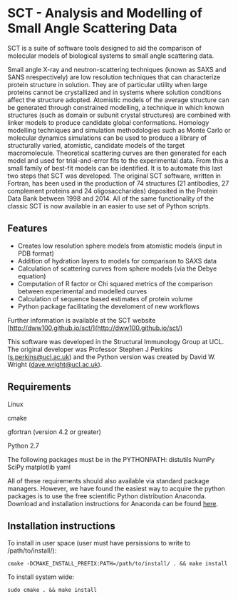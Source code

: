 SCT - Analysis and Modelling of Small Angle Scattering Data
===========================================================

SCT is a suite of software tools designed to aid the comparison of molecular models of biological systems to small angle scattering data.

Small angle X-ray and neutron-scattering techniques (known as SAXS and SANS nrespectively) are low resolution techniques that can characterize protein structure in solution. 
They are of particular utility when large proteins cannot be crystallized and in systems where solution conditions affect the structure adopted. 
Atomistic models of the average structure can be generated through constrained modelling, a technique in which known structures (such as domain or subunit crystal structures) are combined with linker models to produce candidate global conformations. 
Homology modelling techniques and simulation methodologies such as Monte Carlo or molecular dynamics simulations can be used to produce a library of structurally varied, atomistic, candidate models of the target macromolecule.
Theoretical scattering curves are then generated for each model and used for trial-and-error fits to the experimental data. 
From this a small family of best-fit models can be identified. 
It is to automate this last two steps that SCT was developed.
The original SCT software, written in Fortran, has been used in the production of 74 structures (21 antibodies, 27 complement proteins and 24 oligosaccharides) deposited in the Protein Data Bank between 1998 and 2014.
All of the same functionality of the classic SCT is now available in an easier to use set of Python scripts.

Features
--------

* Creates low resolution sphere models from atomistic models (input in PDB format)
* Addition of hydration layers to models for comparison to SAXS data
* Calculation of scattering curves from sphere models (via the Debye equation)
* Computation of R factor or Chi squared metrics of the comparison between experimental and modelled curves
* Calculation of sequence based estimates of protein volume
* Python package facilitating the develoment of new workflows

Further information is available at the SCT website [http://dww100.github.io/sct/](http://dww100.github.io/sct/)

This software was developed in the Structural Immunology Group at UCL. The original developer was Professor 
Stephen J Perkins (s.perkins@ucl.ac.uk) and the Python version was created by David W. Wright (dave.wright@ucl.ac.uk).

Requirements
-------------

Linux

cmake

gfortran (version 4.2 or greater)

Python 2.7

The following packages must be in the PYTHONPATH:
distutils
NumPy
SciPy
matplotlib
yaml

All of these requirements should also available via standard package managers.
However, we have found the easiest way to acquire the python packages is to use the free scientific Python distribution Anaconda.
Download and installation instructions for Anaconda can be found [here](https://store.continuum.io/cshop/anaconda/).

Installation instructions
--------------------------

To install in user space (user must have persissions to write to /path/to/install/): 

```
cmake -DCMAKE_INSTALL_PREFIX:PATH=/path/to/install/ . && make install
```

To install system wide:

```
sudo cmake . && make install
```
